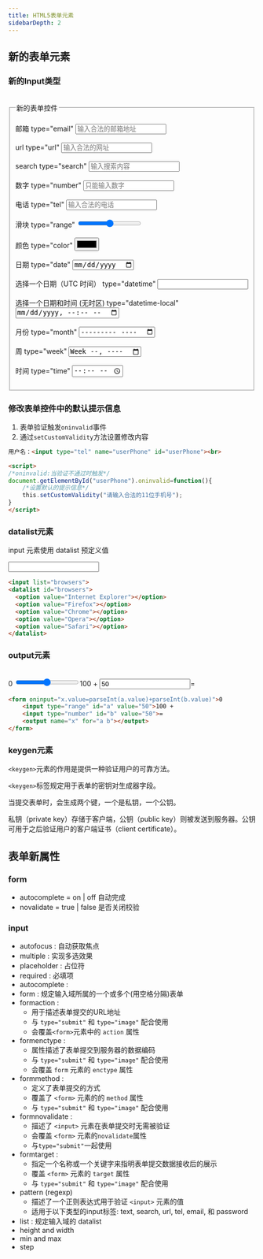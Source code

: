 ```yaml
---
title: HTML5表单元素
sidebarDepth: 2
---
```

## 新的表单元素

### 新的Input类型

<br>
<form>
    <fieldset>
        <legend>新的表单控件</legend> <br>
        邮箱 type="email" <input placeholder="输入合法的邮箱地址" type="email" /> <br><br>
        url type="url" <input placeholder="输入合法的网址" type="url" /> <br><br>
        search type="search" <input placeholder="输入搜索内容" type="search" /> <br><br>
        数字 type="number" <input placeholder="只能输入数字" type="number" /> <br><br>
        电话 type="tel" <input placeholder="输入合法的电话" type="tel" /> <br><br>
        滑块 type="range" <input type="range" /> <br><br>
        颜色 type="color" <input placeholder="" type="color" /> <br><br>
        日期 type="date" <input placeholder="" type="date" /> <br><br>
        选择一个日期（UTC 时间） type="datetime" <input placeholder="" type="datetime" /> <br><br>
        选择一个日期和时间 (无时区) type="datetime-local" <input placeholder="" type="datetime-local" /> <br><br>
        月份 type="month" <input placeholder="" type="month" /> <br><br>
        周 type="week" <input placeholder="" type="week" /> <br><br>
        时间 type="time" <input placeholder="" type="time" /> <br><br>
    </fieldset>
</form>

### 修改表单控件中的默认提示信息
1. 表单验证触发`oninvalid`事件
2. 通过`setCustomValidity`方法设置修改内容
```html
用户名：<input type="tel" name="userPhone" id="userPhone"><br>

<script>
/*oninvalid:当验证不通过时触发*/
document.getElementById("userPhone").oninvalid=function(){
    /*设置默认的提示信息*/
    this.setCustomValidity("请输入合法的11位手机号");
}
</script>
```

### datalist元素
input 元素使用 datalist 预定义值

<input list="browsers">
<datalist id="browsers">
  <option value="Internet Explorer"></option>
  <option value="Firefox"></option>
  <option value="Chrome"></option>
  <option value="Opera"></option>
  <option value="Safari"></option>
</datalist>

```html
<input list="browsers">
<datalist id="browsers">
  <option value="Internet Explorer"></option>
  <option value="Firefox"></option>
  <option value="Chrome"></option>
  <option value="Opera"></option>
  <option value="Safari"></option>
</datalist>
```
### output元素

<br>
<form oninput="x.value=parseInt(a.value)+parseInt(b.value)">0
<input type="range" id="a" value="50">100 +
<input type="number" id="b" value="50">=
<output name="x" for="a b"></output>
</form>

```html
<form oninput="x.value=parseInt(a.value)+parseInt(b.value)">0
    <input type="range" id="a" value="50">100 +
    <input type="number" id="b" value="50">=
    <output name="x" for="a b"></output>
</form>
```
### keygen元素

`<keygen>`元素的作用是提供一种验证用户的可靠方法。

`<keygen>`标签规定用于表单的密钥对生成器字段。

当提交表单时，会生成两个键，一个是私钥，一个公钥。

私钥（private key）存储于客户端，公钥（public key）则被发送到服务器。公钥可用于之后验证用户的客户端证书（client certificate）。

## 表单新属性

### form
- autocomplete = on | off          自动完成
- novalidate = true | false        是否关闭校验
 
### input
- autofocus : 自动获取焦点
- multiple : 实现多选效果
- placeholder : 占位符
- required : 必填项
- autocomplete : 
- form : 规定输入域所属的一个或多个(用空格分隔)表单
- formaction : 
  - 用于描述表单提交的URL地址
  - 与 `type="submit"` 和 `type="image"` 配合使用
  - 会覆盖`<form>`元素中的 `action` 属性
- formenctype : 
  - 属性描述了表单提交到服务器的数据编码
  - 与 `type="submit"` 和 `type="image"` 配合使用
  - 会覆盖 `form` 元素的 `enctype` 属性
- formmethod : 
  - 定义了表单提交的方式
  - 覆盖了 `<form>` 元素的的 `method` 属性
  - 与 `type="submit"` 和 `type="image"` 配合使用
- formnovalidate : 
  - 描述了 `<input>` 元素在表单提交时无需被验证
  - 会覆盖 `<form>` 元素的`novalidate`属性
  - 与`type="submit"`一起使用  
- formtarget : 
  - 指定一个名称或一个关键字来指明表单提交数据接收后的展示
  - 覆盖 `<form>` 元素的 `target` 属性
  - 与 `type="submit"` 和 `type="image"` 配合使用
- pattern (regexp)
  - 描述了一个正则表达式用于验证 `<input>` 元素的值
  - 适用于以下类型的input标签: text, search, url, tel, email, 和 password
- list : 规定输入域的 datalist
- height and width
- min and max
- step
